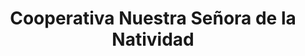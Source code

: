 ---
title: "Cooperativa Nuestra Señora de la Natividad"
url: /mentrida/cooperativa-nuestra-senora-de-la-natividad/
shop: mayorista
---